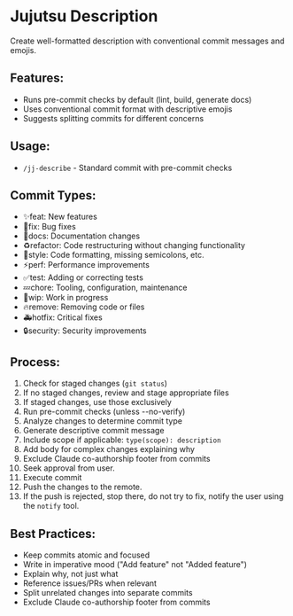 # Jujutsu Description

Create well-formatted description with conventional commit messages and emojis.

## Features:
- Runs pre-commit checks by default (lint, build, generate docs)
- Uses conventional commit format with descriptive emojis
- Suggests splitting commits for different concerns

## Usage:
- `/jj-describe` - Standard commit with pre-commit checks

## Commit Types:
- ✨feat: New features
- 🐛fix: Bug fixes
- 📝docs: Documentation changes
- ♻️refactor: Code restructuring without changing functionality
- 🎨style: Code formatting, missing semicolons, etc.
- ⚡️perf: Performance improvements
- ✅test: Adding or correcting tests
- 💤chore: Tooling, configuration, maintenance
- 🚧wip: Work in progress
- 🔥remove: Removing code or files
- 🚑hotfix: Critical fixes
- 🔒security: Security improvements

## Process:
1. Check for staged changes (`git status`)
2. If no staged changes, review and stage appropriate files
3. If staged changes, use those exclusively
4. Run pre-commit checks (unless --no-verify)
5. Analyze changes to determine commit type
6. Generate descriptive commit message
7. Include scope if applicable: `type(scope): description`
8. Add body for complex changes explaining why
9. Exclude Claude co-authorship footer from commits
10. Seek approval from user.
11. Execute commit
12. Push the changes to the remote.
13. If the push is rejected, stop there, do not try to fix, notify the user using the `notify` tool.

## Best Practices:
- Keep commits atomic and focused
- Write in imperative mood ("Add feature" not "Added feature")
- Explain why, not just what
- Reference issues/PRs when relevant
- Split unrelated changes into separate commits
- Exclude Claude co-authorship footer from commits
